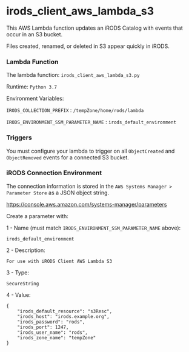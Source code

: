 # irods_client_aws_lambda_s3

This AWS Lambda function updates an iRODS Catalog with events that occur in an S3 bucket.

Files created, renamed, or deleted in S3 appear quickly in iRODS.                

### Lambda Function

The lambda function: `irods_client_aws_lambda_s3.py`

Runtime: `Python 3.7`

Environment Variables:

`IRODS_COLLECTION_PREFIX` : `/tempZone/home/rods/lambda`

`IRODS_ENVIRONMENT_SSM_PARAMETER_NAME` :  `irods_default_environment`

### Triggers

You must configure your lambda to trigger on all `ObjectCreated` and `ObjectRemoved` events for a connected S3 bucket.

### iRODS Connection Environment

The connection information is stored in the `AWS Systems Manager > Parameter Store` as a JSON object string.

  https://console.aws.amazon.com/systems-manager/parameters

Create a parameter with:

1 - Name (must match `IRODS_ENVIRONMENT_SSM_PARAMETER_NAME` above):
```
irods_default_environment
```

2 - Description:
```
For use with iRODS Client AWS Lambda S3
```

3 - Type:
```
SecureString
```

4 - Value:
```
{
    "irods_default_resource": "s3Resc",
    "irods_host": "irods.example.org",
    "irods_password": "rods",
    "irods_port": 1247,
    "irods_user_name": "rods",
    "irods_zone_name": "tempZone"
}
```

